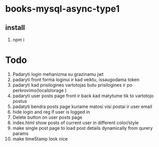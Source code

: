 # books-mysql-async-type1

## install

1. npm i

# Todo

1. Padaryti login mehanizma su grazinamu jwt
1. padaryti front forma loginui ir kad veiktu, issaugodama token
1. padaryti kad prisilogines vartotojas butu prisilogines ir po perkrovimo(localstorage )
1. padaryti user posts page front ir back kad matytume tik to vartotojo postus
1. padatyti bendra posts page kuriame matosi visi postai ir user email
1. hide login and reg if user is logged in
1. Delete button on user posts page
1. index.html show posts of current user in different color/style
1. make single post page to load post details dynamically from qurery params
1. make timeStamp look nice
